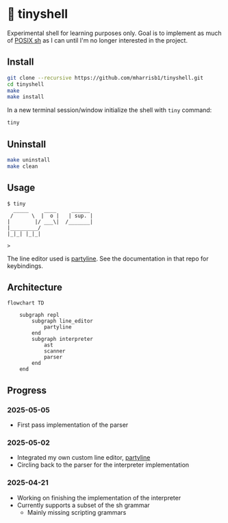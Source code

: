 # 🐢 tinyshell

Experimental shell for learning purposes only. Goal is to implement as much of [POSIX sh](https://pubs.opengroup.org/onlinepubs/9699919799/utilities/V3_chap02.html) as I can until I'm no longer interested in the project.

## Install

```sh
git clone --recursive https://github.com/mharrisb1/tinyshell.git
cd tinyshell
make
make install
```

In a new terminal session/window initialize the shell with `tiny` command:

```sh
tiny
```

## Uninstall

```sh
make uninstall
make clean
```

## Usage

```
$ tiny
  _____     ____     ______
 /      \  |  o |   | sup. |
|        |/ ___\|  /_______|
|_________/
|_|_| |_|_|

>
```

The line editor used is [partyline](https://github.com/mharrisb1/partyline). See the documentation in that repo for keybindings.

## Architecture

```mermaid
flowchart TD

    subgraph repl
        subgraph line_editor
            partyline
        end
        subgraph interpreter
            ast
            scanner
            parser
        end
    end
```

## Progress

### 2025-05-05

- First pass implementation of the parser

### 2025-05-02

- Integrated my own custom line editor, [partyline](https://github.com/mharrisb1/partyline)
- Circling back to the parser for the interpreter implementation

### 2025-04-21

- Working on finishing the implementation of the interpreter
- Currently supports a subset of the sh grammar
  - Mainly missing scripting grammars
